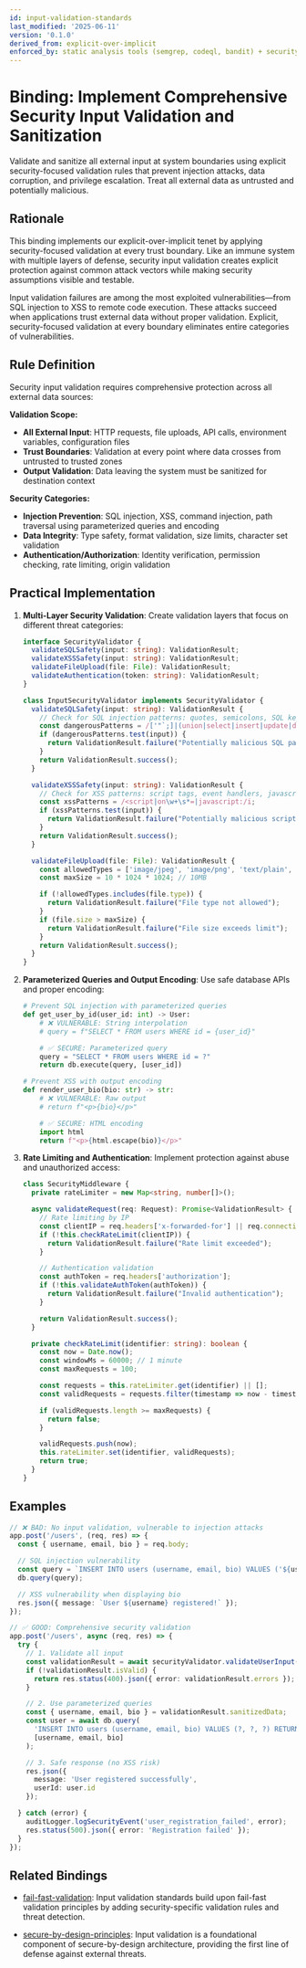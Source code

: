 ```yaml
---
id: input-validation-standards
last_modified: '2025-06-11'
version: '0.1.0'
derived_from: explicit-over-implicit
enforced_by: static analysis tools (semgrep, codeql, bandit) + security code review + test coverage requirements
---
```


# Binding: Implement Comprehensive Security Input Validation and Sanitization

Validate and sanitize all external input at system boundaries using explicit security-focused validation rules that prevent injection attacks, data corruption, and privilege escalation. Treat all external data as untrusted and potentially malicious.

## Rationale

This binding implements our explicit-over-implicit tenet by applying security-focused validation at every trust boundary. Like an immune system with multiple layers of defense, security input validation creates explicit protection against common attack vectors while making security assumptions visible and testable.

Input validation failures are among the most exploited vulnerabilities—from SQL injection to XSS to remote code execution. These attacks succeed when applications trust external data without proper validation. Explicit, security-focused validation at every boundary eliminates entire categories of vulnerabilities.

## Rule Definition

Security input validation requires comprehensive protection across all external data sources:

**Validation Scope:**
- **All External Input**: HTTP requests, file uploads, API calls, environment variables, configuration files
- **Trust Boundaries**: Validation at every point where data crosses from untrusted to trusted zones
- **Output Validation**: Data leaving the system must be sanitized for destination context

**Security Categories:**
- **Injection Prevention**: SQL injection, XSS, command injection, path traversal using parameterized queries and encoding
- **Data Integrity**: Type safety, format validation, size limits, character set validation
- **Authentication/Authorization**: Identity verification, permission checking, rate limiting, origin validation

## Practical Implementation

1. **Multi-Layer Security Validation**: Create validation layers that focus on different threat categories:

   ```typescript
   interface SecurityValidator {
     validateSQLSafety(input: string): ValidationResult;
     validateXSSSafety(input: string): ValidationResult;
     validateFileUpload(file: File): ValidationResult;
     validateAuthentication(token: string): ValidationResult;
   }

   class InputSecurityValidator implements SecurityValidator {
     validateSQLSafety(input: string): ValidationResult {
       // Check for SQL injection patterns: quotes, semicolons, SQL keywords
       const dangerousPatterns = /['"`;]|(union|select|insert|update|delete|drop)\s/i;
       if (dangerousPatterns.test(input)) {
         return ValidationResult.failure("Potentially malicious SQL patterns detected");
       }
       return ValidationResult.success();
     }

     validateXSSSafety(input: string): ValidationResult {
       // Check for XSS patterns: script tags, event handlers, javascript: URLs
       const xssPatterns = /<script|on\w+\s*=|javascript:/i;
       if (xssPatterns.test(input)) {
         return ValidationResult.failure("Potentially malicious script content detected");
       }
       return ValidationResult.success();
     }

     validateFileUpload(file: File): ValidationResult {
       const allowedTypes = ['image/jpeg', 'image/png', 'text/plain', 'application/pdf'];
       const maxSize = 10 * 1024 * 1024; // 10MB

       if (!allowedTypes.includes(file.type)) {
         return ValidationResult.failure("File type not allowed");
       }
       if (file.size > maxSize) {
         return ValidationResult.failure("File size exceeds limit");
       }
       return ValidationResult.success();
     }
   }
   ```

2. **Parameterized Queries and Output Encoding**: Use safe database APIs and proper encoding:

   ```python
   # Prevent SQL injection with parameterized queries
   def get_user_by_id(user_id: int) -> User:
       # ❌ VULNERABLE: String interpolation
       # query = f"SELECT * FROM users WHERE id = {user_id}"

       # ✅ SECURE: Parameterized query
       query = "SELECT * FROM users WHERE id = ?"
       return db.execute(query, [user_id])

   # Prevent XSS with output encoding
   def render_user_bio(bio: str) -> str:
       # ❌ VULNERABLE: Raw output
       # return f"<p>{bio}</p>"

       # ✅ SECURE: HTML encoding
       import html
       return f"<p>{html.escape(bio)}</p>"
   ```

3. **Rate Limiting and Authentication**: Implement protection against abuse and unauthorized access:

   ```typescript
   class SecurityMiddleware {
     private rateLimiter = new Map<string, number[]>();

     async validateRequest(req: Request): Promise<ValidationResult> {
       // Rate limiting by IP
       const clientIP = req.headers['x-forwarded-for'] || req.connection.remoteAddress;
       if (!this.checkRateLimit(clientIP)) {
         return ValidationResult.failure("Rate limit exceeded");
       }

       // Authentication validation
       const authToken = req.headers['authorization'];
       if (!this.validateAuthToken(authToken)) {
         return ValidationResult.failure("Invalid authentication");
       }

       return ValidationResult.success();
     }

     private checkRateLimit(identifier: string): boolean {
       const now = Date.now();
       const windowMs = 60000; // 1 minute
       const maxRequests = 100;

       const requests = this.rateLimiter.get(identifier) || [];
       const validRequests = requests.filter(timestamp => now - timestamp < windowMs);

       if (validRequests.length >= maxRequests) {
         return false;
       }

       validRequests.push(now);
       this.rateLimiter.set(identifier, validRequests);
       return true;
     }
   }
   ```

## Examples

```typescript
// ❌ BAD: No input validation, vulnerable to injection attacks
app.post('/users', (req, res) => {
  const { username, email, bio } = req.body;

  // SQL injection vulnerability
  const query = `INSERT INTO users (username, email, bio) VALUES ('${username}', '${email}', '${bio}')`;
  db.query(query);

  // XSS vulnerability when displaying bio
  res.json({ message: `User ${username} registered!` });
});
```

```typescript
// ✅ GOOD: Comprehensive security validation
app.post('/users', async (req, res) => {
  try {
    // 1. Validate all input
    const validationResult = await securityValidator.validateUserInput(req.body);
    if (!validationResult.isValid) {
      return res.status(400).json({ error: validationResult.errors });
    }

    // 2. Use parameterized queries
    const { username, email, bio } = validationResult.sanitizedData;
    const user = await db.query(
      'INSERT INTO users (username, email, bio) VALUES (?, ?, ?) RETURNING id',
      [username, email, bio]
    );

    // 3. Safe response (no XSS risk)
    res.json({
      message: 'User registered successfully',
      userId: user.id
    });

  } catch (error) {
    auditLogger.logSecurityEvent('user_registration_failed', error);
    res.status(500).json({ error: 'Registration failed' });
  }
});
```

## Related Bindings

- [fail-fast-validation](../../core/fail-fast-validation.md): Input validation standards build upon fail-fast validation principles by adding security-specific validation rules and threat detection.

- [secure-by-design-principles](./secure-by-design-principles.md): Input validation is a foundational component of secure-by-design architecture, providing the first line of defense against external threats.
